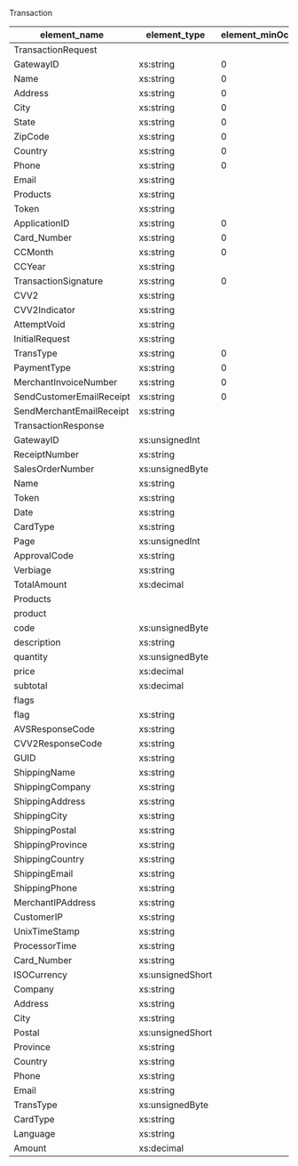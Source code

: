 Transaction


| element_name | element_type | element_minOccurs |
| --- | --- | --- |
| TransactionRequest |  |  |
| GatewayID | xs:string | 0 |
| Name | xs:string | 0 |
| Address | xs:string | 0 |
| City | xs:string | 0 |
| State | xs:string | 0 |
| ZipCode | xs:string | 0 |
| Country | xs:string | 0 |
| Phone | xs:string | 0 |
| Email | xs:string |  |
| Products | xs:string |  |
| Token | xs:string |  |
| ApplicationID | xs:string | 0 |
| Card_Number | xs:string | 0 |
| CCMonth | xs:string | 0 |
| CCYear | xs:string |  |
| TransactionSignature | xs:string | 0 |
| CVV2 | xs:string |  |
| CVV2Indicator | xs:string |  |
| AttemptVoid | xs:string |  |
| InitialRequest | xs:string |  |
| TransType | xs:string | 0 |
| PaymentType | xs:string | 0 |
| MerchantInvoiceNumber | xs:string | 0 |
| SendCustomerEmailReceipt | xs:string | 0 |
| SendMerchantEmailReceipt | xs:string |  |
| TransactionResponse |  |  |
| GatewayID | xs:unsignedInt |  |
| ReceiptNumber | xs:string |  |
| SalesOrderNumber | xs:unsignedByte |  |
| Name | xs:string |  |
| Token | xs:string |  |
| Date | xs:string |  |
| CardType | xs:string |  |
| Page | xs:unsignedInt |  |
| ApprovalCode | xs:string |  |
| Verbiage | xs:string |  |
| TotalAmount | xs:decimal |  |
| Products |  |  |
| product |  |  |
| code | xs:unsignedByte |  |
| description | xs:string |  |
| quantity | xs:unsignedByte |  |
| price | xs:decimal |  |
| subtotal | xs:decimal |  |
| flags |  |  |
| flag | xs:string |  |
| AVSResponseCode | xs:string |  |
| CVV2ResponseCode | xs:string |  |
| GUID | xs:string |  |
| ShippingName | xs:string |  |
| ShippingCompany | xs:string |  |
| ShippingAddress | xs:string |  |
| ShippingCity | xs:string |  |
| ShippingPostal | xs:string |  |
| ShippingProvince | xs:string |  |
| ShippingCountry | xs:string |  |
| ShippingEmail | xs:string |  |
| ShippingPhone | xs:string |  |
| MerchantIPAddress | xs:string |  |
| CustomerIP | xs:string |  |
| UnixTimeStamp | xs:string |  |
| ProcessorTime | xs:string |  |
| Card_Number | xs:string |  |
| ISOCurrency | xs:unsignedShort |  |
| Company | xs:string |  |
| Address | xs:string |  |
| City | xs:string |  |
| Postal | xs:unsignedShort |  |
| Province | xs:string |  |
| Country | xs:string |  |
| Phone | xs:string |  |
| Email | xs:string |  |
| TransType | xs:unsignedByte |  |
| CardType | xs:string |  |
| Language | xs:string |  |
| Amount | xs:decimal |  |

